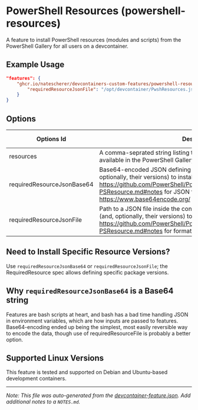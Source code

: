 
# PowerShell Resources (powershell-resources)

A feature to install PowerShell resources (modules and scripts) from the PowerShell Gallery for all users on a devcontainer.

## Example Usage

```json
"features": {
    "ghcr.io/natescherer/devcontainers-custom-features/powershell-resources:1": {
        "requiredResourceJsonFile": "/opt/devcontainer/PwshResources.json"
    }
}
```

## Options

| Options Id | Description | Type | Default Value |
|-----|-----|-----|-----|
| resources | A comma-seprated string listing the names of one or more resources available in the PowerShell Gallery to install. | string | undefined |
| requiredResourceJsonBase64 | Base64-encoded JSON defining one or more resources (and, optionally, their versions) to install. See https://github.com/PowerShell/PowerShellGet/blob/master/help/Install-PSResource.md#notes for JSON format, and use a tool like https://www.base64encode.org/ to encode. | string | undefined |
| requiredResourceJsonFile | Path to a JSON file inside the container defining one or more resources (and, optionally, their versions) to install. See https://github.com/PowerShell/PowerShellGet/blob/master/help/Install-PSResource.md#notes for format of this file. | string | undefined |

## Need to Install Specific Resource Versions?

Use `requiredResourceJsonBase64` or `requiredResourceJsonFile`; the RequiredResource spec allows defining specific package versions.

## Why `requiredResourceJsonBase64` is a Base64 string

Features are bash scripts at heart, and bash has a bad time handling JSON in environment variables, which are how inputs are passed to features. Base64-encoding ended up being the simplest, most easily reversible way to encode the data, though use of requiredResourceFile is probably a better option.

## Supported Linux Versions

This feature is tested and supported on Debian and Ubuntu-based development containers.


---

_Note: This file was auto-generated from the [devcontainer-feature.json](https://github.com/natescherer/devcontainers-custom-features/blob/main/src/powershell-resources/devcontainer-feature.json).  Add additional notes to a `NOTES.md`._
